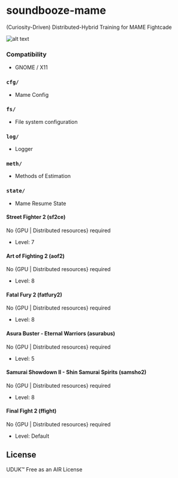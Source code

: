 # soundbooze-mame

(Curiosity-Driven) Distributed-Hybrid Training for MAME Fightcade

![alt text](https://raw.githubusercontent.com/soundbooze/soundbooze-mame/master/logo.png "AI")

### Compatibility

- GNOME / X11

### `cfg/`

- Mame Config

### `fs/`

- File system configuration

### `log/`

- Logger

### `meth/`

- Methods of Estimation

### `state/` 

- Mame Resume State

#### Street Fighter 2 (sf2ce)

No {GPU | Distributed resources} required

- Level: 7

#### Art of Fighting 2 (aof2)

No {GPU | Distributed resources} required

- Level: 8

#### Fatal Fury 2 (fatfury2)

No {GPU | Distributed resources} required

- Level: 8

#### Asura Buster - Eternal Warriors (asurabus)

No {GPU | Distributed resources} required

- Level: 5

#### Samurai Showdown II - Shin Samurai Spirits (samsho2)

No {GPU | Distributed resources} required

- Level: 8

#### Final Fight 2 (ffight)

No {GPU | Distributed resources} required

- Level: Default

## License

UDUK™ Free as an AIR License
